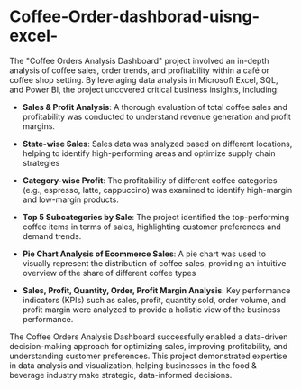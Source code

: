 # Coffee-Order-dashborad-uisng-excel-

The "Coffee Orders Analysis Dashboard" project involved an in-depth analysis of coffee sales, order trends, and profitability within a café or coffee shop setting. By leveraging data analysis in Microsoft Excel, SQL, and Power BI, the project uncovered critical business insights, including:
- **Sales & Profit Analysis**: A thorough evaluation of total coffee sales and profitability was conducted to understand revenue generation and profit margins.

- **State-wise Sales**: Sales data was analyzed based on different locations, helping to identify high-performing areas and optimize supply chain strategies
- **Category-wise Profit**: The profitability of different coffee categories (e.g., espresso, latte, cappuccino) was examined to identify high-margin and low-margin products.
- **Top 5 Subcategories by Sale**: The project identified the top-performing coffee items in terms of sales, highlighting customer preferences and demand trends.
- **Pie Chart Analysis of Ecommerce Sales**: A pie chart was used to visually represent the distribution of coffee sales, providing an intuitive overview of the share of different coffee types

- **Sales, Profit, Quantity, Order, Profit Margin Analysis**: Key performance indicators (KPIs) such as sales, profit, quantity sold, order volume, and profit margin were analyzed to provide a holistic view of the business performance.

The Coffee Orders Analysis Dashboard successfully enabled a data-driven decision-making approach for optimizing sales, improving profitability, and understanding customer preferences. This project demonstrated expertise in data analysis and visualization, helping businesses in the food & beverage industry make strategic, data-informed decisions.
